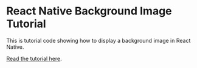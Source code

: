 # React Native Background Image Tutorial 

This is tutorial code showing how to display a background image in React Native.

[Read the tutorial here](https://reactnativecafe.com/background-images/).

